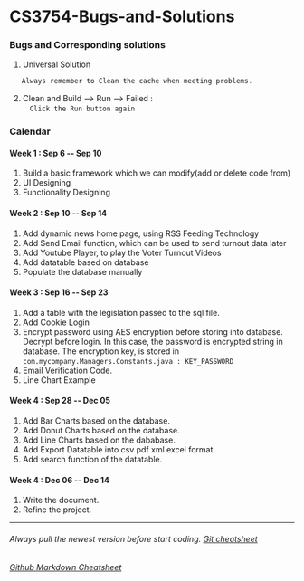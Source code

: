 # CS3754-Bugs-and-Solutions

### Bugs and Corresponding solutions
1. Universal Solution
```java
   Always remember to Clean the cache when meeting problems.
```

2. Clean and Build --> Run --> Failed : <br/>
   &nbsp;&nbsp; `Click the Run button again` 
   
   
   
### Calendar
#### Week 1 : Sep 6 -- Sep 10
1. Build a basic framework which we can modify(add or delete code from)
2. UI Designing
3. Functionality Designing
#### Week 2 : Sep 10 -- Sep 14
1. Add dynamic news home page, using RSS Feeding Technology
2. Add Send Email function, which can be used to send turnout data later
3. Add Youtube Player, to play the Voter Turnout Videos
4. Add datatable based on database
5. Populate the database manually
#### Week 3 : Sep 16 -- Sep 23
1. Add a table with the legislation passed to the sql file.
2. Add Cookie Login
3. Encrypt password using AES encryption before storing into database. Decrypt before login. In this case, the password is encrypted string in database. The encryption key, is stored in `com.mycompany.Managers.Constants.java : KEY_PASSWORD`
4. Email Verification Code.
5. Line Chart Example
#### Week 4 : Sep 28 -- Dec 05
1. Add Bar Charts based on the database.
2. Add Donut Charts based on the database.
3. Add Line Charts based on the dababase.
4. Add Export Datatable into csv pdf xml excel format.
5. Add search function of the datatable.
#### Week 4 : Dec 06 -- Dec 14
1. Write the document.
2. Refine the project.
---
###### Always pull the newest version before start coding. [Git cheatsheet](https://owenying.github.io/html/blog/ToBeAEngineerFromScratch/Diary.html)
###### [Github Markdown Cheatsheet](https://github.com/adam-p/markdown-here/wiki/Markdown-Cheatsheet)

